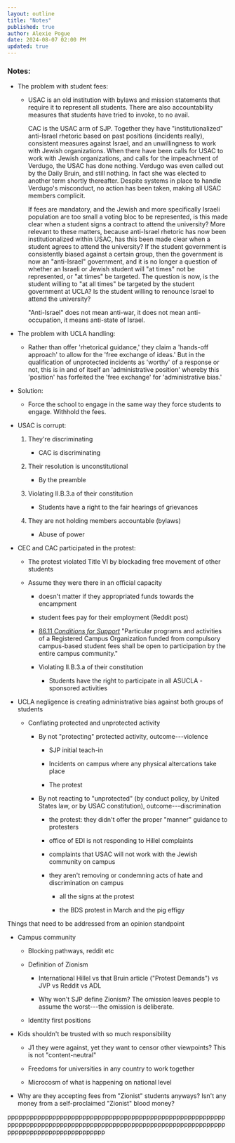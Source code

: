 ```yaml
---
layout: outline
title: "Notes"
published: true
author: Alexie Pogue
date: 2024-08-07 02:00 PM
updated: true
---
```



### Notes: 

- The problem with student fees:

	-	USAC is an old institution with bylaws and mission statements that require it to represent all students. There are also 	accountability measures that students have tried to invoke, to no avail.

		CAC is the USAC arm of SJP. Together they have "institutionalized" anti-Israel rhetoric based on past positions (incidents really), consistent measures against Israel, and an unwillingness to work with Jewish organizations. When there have been calls for USAC to work with Jewish organizations, and calls for the impeachment of Verdugo, the USAC has done nothing. Verdugo was even called out by the Daily Bruin, and still nothing. In fact she was elected to another term shortly thereafter. Despite systems in place to handle Verdugo's misconduct, no action has been taken, making all USAC members complicit. 

		If fees are mandatory, and the Jewish and more specifically Israeli population are too small a voting bloc to be represented, is this made clear when a student signs a contract to attend the university? More relevant to these matters, because anti-Israel rhetoric has now been institutionalized within USAC, has this been made clear when a student agrees to attend the university? If the student government is consistently biased against a certain group, then the government is now an "anti-Israel" government, and it is no longer a question of whether an Israeli or Jewish student will "at times" not be represented, or "at times" be targeted. The question is now, is the student willing to "at all times" be targeted by the student government at UCLA? Is the student willing to renounce Israel to attend the university? 

		"Anti-Israel" does not mean anti-war, it does not mean anti-occupation, it means anti-state of Israel. 

- The problem with UCLA handling: 

	- 	Rather than offer 'rhetorical guidance,' they claim a 'hands-off approach' to allow for the 'free exchange of ideas.' But 	  in the qualification of unprotected incidents as 'worthy' of a response or not, this is in and of itself an 					'administrative position' whereby this 'position' has forfeited the 'free exchange' for 'administrative bias.'

- Solution: 

	- Force the school to engage in the same way they force students to engage. Withhold the fees. 

- USAC is corrupt: 

	1. They're discriminating 

		- CAC is discriminating 

	2. Their resolution is unconstitutional 

		- By the preamble

	3. Violating II.B.3.a of their constitution

		- Students have a right to the fair hearings of grievances

	4. They are not holding members accountable (bylaws)

		- Abuse of power

- CEC and CAC participated in the protest:

	- The protest violated Title VI by blockading free movement of other students 

	- Assume they were there in an official capacity

		- doesn't matter if they appropriated funds towards the encampment

		- student fees pay for their employment (Reddit post)

		- [86.11 *Conditions for Support*](https://policy.ucop.edu/doc/2710528/PACAOS-80) "Particular
				programs and activities of a Registered Campus Organization funded from compulsory
				campus-based student fees shall be open to participation by the entire campus
				community."

		- Violating II.B.3.a of their constitution

			- Students have the right to participate in all ASUCLA - sponsored activities 

- UCLA negligence is creating administrative bias against both groups of students 

	- Conflating protected and unprotected activity 

		- By not "protecting" protected activity, outcome---violence

			- SJP initial teach-in 

			- Incidents on campus where any physical altercations take place

			- The protest

		- By not reacting to "unprotected" (by conduct policy, by United States law, or by USAC constitution), outcome---discrimination 

			- the protest: they didn't offer the proper "manner" guidance to protesters

			- office of EDI is not responding to Hillel complaints

			- complaints that USAC will not work with the Jewish community on campus 

			- they aren't removing or condemning acts of hate and discrimination on campus 

				- all the signs at the protest

				- the BDS protest in March and the pig effigy 


Things that need to be addressed from an opinion standpoint

- Campus community

	- Blocking pathways, reddit etc

	- Definition of Zionism

		- International Hillel vs that Bruin article ("Protest Demands") vs JVP vs Reddit vs ADL

		- Why won't SJP define Zionism? The omission leaves people to assume the worst---the omission is deliberate. 

	- Identity first positions

- Kids shouldn't be trusted with so much responsibility

	- J1 they were against, yet they want to censor other viewpoints? This is not "content-neutral"

	- Freedoms for universities in any country to work together

	- Microcosm of what is happening on national level

- Why are they accepting fees from "Zionist" students anyways? Isn't any money from a self-proclaimed "Zionist" blood money? 


pppppppppppppppppppppppppppppppppppppppppppppppppppppppppppppppppppppppppppppppppppppppppppppppppppppppppppppppppppppppppppppppppppppppppppppp